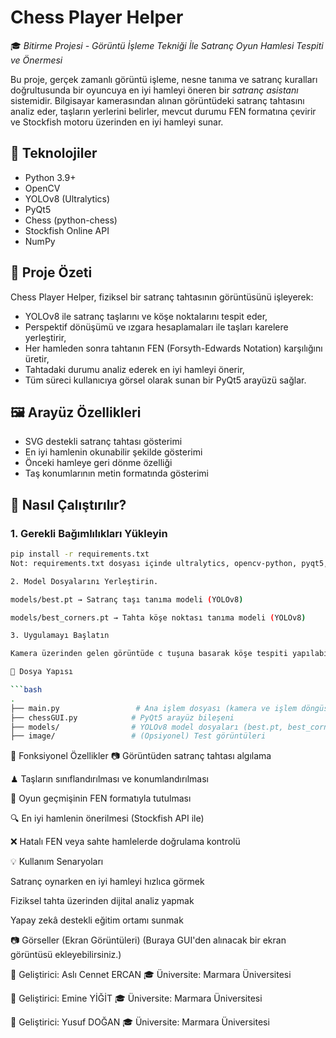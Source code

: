# Chess Player Helper

🎓 *Bitirme Projesi - Görüntü İşleme Tekniği İle Satranç Oyun Hamlesi Tespiti ve Önermesi*

Bu proje, gerçek zamanlı görüntü işleme, nesne tanıma ve satranç kuralları doğrultusunda bir oyuncuya en iyi hamleyi öneren bir *satranç asistanı* sistemidir. Bilgisayar kamerasından alınan görüntüdeki satranç tahtasını analiz eder, taşların yerlerini belirler, mevcut durumu FEN formatına çevirir ve Stockfish motoru üzerinden en iyi hamleyi sunar.

## 🔧 Teknolojiler

- Python 3.9+
- OpenCV
- YOLOv8 (Ultralytics)
- PyQt5
- Chess (python-chess)
- Stockfish Online API
- NumPy

## 🧠 Proje Özeti

Chess Player Helper, fiziksel bir satranç tahtasının görüntüsünü işleyerek:
- YOLOv8 ile satranç taşlarını ve köşe noktalarını tespit eder,
- Perspektif dönüşümü ve ızgara hesaplamaları ile taşları karelere yerleştirir,
- Her hamleden sonra tahtanın FEN (Forsyth-Edwards Notation) karşılığını üretir,
- Tahtadaki durumu analiz ederek en iyi hamleyi önerir,
- Tüm süreci kullanıcıya görsel olarak sunan bir PyQt5 arayüzü sağlar.

## 🖼 Arayüz Özellikleri

- SVG destekli satranç tahtası gösterimi
- En iyi hamlenin okunabilir şekilde gösterimi
- Önceki hamleye geri dönme özelliği
- Taş konumlarının metin formatında gösterimi

## 🚀 Nasıl Çalıştırılır?

### 1. Gerekli Bağımlılıkları Yükleyin

```bash
pip install -r requirements.txt
Not: requirements.txt dosyası içinde ultralytics, opencv-python, pyqt5, python-chess, requests ve numpy paketleri yer almalıdır.

2. Model Dosyalarını Yerleştirin.

models/best.pt → Satranç taşı tanıma modeli (YOLOv8)

models/best_corners.pt → Tahta köşe noktası tanıma modeli (YOLOv8)

3. Uygulamayı Başlatın

Kamera üzerinden gelen görüntüde c tuşuna basarak köşe tespiti yapılabilir. Ardından sistem otomatik olarak analiz yapar ve hamle önerir. q tuşuyla çıkış yapılır.

📁 Dosya Yapısı

```bash
.
├── main.py                 # Ana işlem dosyası (kamera ve işlem döngüsü)
├── chessGUI.py            # PyQt5 arayüz bileşeni
├── models/                # YOLOv8 model dosyaları (best.pt, best_corners.pt)
├── image/                 # (Opsiyonel) Test görüntüleri
```
🧠 Fonksiyonel Özellikler
📷 Görüntüden satranç tahtası algılama

♟ Taşların sınıflandırılması ve konumlandırılması

🔁 Oyun geçmişinin FEN formatıyla tutulması

🔍 En iyi hamlenin önerilmesi (Stockfish API ile)

❌ Hatalı FEN veya sahte hamlelerde doğrulama kontrolü

💡 Kullanım Senaryoları

Satranç oynarken en iyi hamleyi hızlıca görmek

Fiziksel tahta üzerinden dijital analiz yapmak

Yapay zekâ destekli eğitim ortamı sunmak

📷 Görseller (Ekran Görüntüleri)
(Buraya GUI'den alınacak bir ekran görüntüsü ekleyebilirsiniz.)



📌 Geliştirici: Aslı Cennet ERCAN
🎓 Üniversite: Marmara Üniversitesi 

📌 Geliştirici: Emine YİĞİT
🎓 Üniversite: Marmara Üniversitesi 

📌 Geliştirici: Yusuf DOĞAN
🎓 Üniversite: Marmara Üniversitesi 
